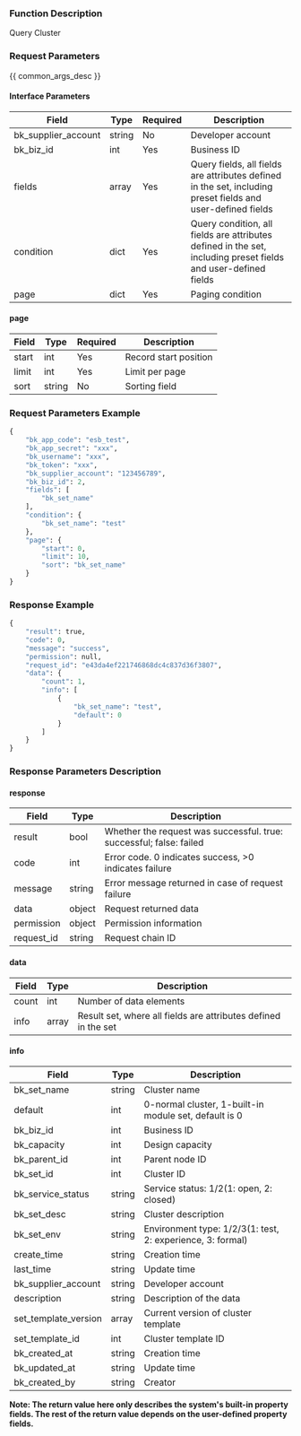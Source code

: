 ### Function Description

Query Cluster

### Request Parameters

{{ common_args_desc }}

#### Interface Parameters

| Field               | Type   | Required | Description                                                  |
| ------------------- | ------ | -------- | ------------------------------------------------------------ |
| bk_supplier_account | string | No       | Developer account                                            |
| bk_biz_id           | int    | Yes      | Business ID                                                  |
| fields              | array  | Yes      | Query fields, all fields are attributes defined in the set, including preset fields and user-defined fields |
| condition           | dict   | Yes      | Query condition, all fields are attributes defined in the set, including preset fields and user-defined fields |
| page                | dict   | Yes      | Paging condition                                             |

#### page

| Field | Type   | Required | Description           |
| ----- | ------ | -------- | --------------------- |
| start | int    | Yes      | Record start position |
| limit | int    | Yes      | Limit per page        |
| sort  | string | No       | Sorting field         |

### Request Parameters Example

```python
{
    "bk_app_code": "esb_test",
    "bk_app_secret": "xxx",
    "bk_username": "xxx",
    "bk_token": "xxx",
    "bk_supplier_account": "123456789",
    "bk_biz_id": 2,
    "fields": [
        "bk_set_name"
    ],
    "condition": {
        "bk_set_name": "test"
    },
    "page": {
        "start": 0,
        "limit": 10,
        "sort": "bk_set_name"
    }
}
```

### Response Example

```python
{
    "result": true,
    "code": 0,
    "message": "success",
    "permission": null,
    "request_id": "e43da4ef221746868dc4c837d36f3807",
    "data": {
        "count": 1,
        "info": [
            {
                "bk_set_name": "test",
                "default": 0
            }
        ]
    }
}
```

### Response Parameters Description

#### response

| Field       | Type   | Description                                                  |
| ---------- | ------ | ------------------------------------------------------------ |
| result     | bool   | Whether the request was successful. true: successful; false: failed |
| code       | int    | Error code. 0 indicates success, >0 indicates failure        |
| message    | string | Error message returned in case of request failure            |
| data       | object | Request returned data                                        |
| permission | object | Permission information                                       |
| request_id | string | Request chain ID                                             |

#### data

| Field | Type  | Description                                                  |
| ----- | ----- | ------------------------------------------------------------ |
| count | int   | Number of data elements                                      |
| info  | array | Result set, where all fields are attributes defined in the set |

#### info

| Field                | Type   | Description                                                |
| -------------------- | ------ | ---------------------------------------------------------- |
| bk_set_name          | string | Cluster name                                               |
| default              | int    | 0-normal cluster, 1-built-in module set, default is 0      |
| bk_biz_id            | int    | Business ID                                                |
| bk_capacity          | int    | Design capacity                                            |
| bk_parent_id         | int    | Parent node ID                                             |
| bk_set_id            | int    | Cluster ID                                                 |
| bk_service_status    | string | Service status: 1/2(1: open, 2: closed)                    |
| bk_set_desc          | string | Cluster description                                        |
| bk_set_env           | string | Environment type: 1/2/3(1: test, 2: experience, 3: formal) |
| create_time          | string | Creation time                                              |
| last_time            | string | Update time                                                |
| bk_supplier_account  | string | Developer account                                          |
| description          | string | Description of the data                                    |
| set_template_version | array  | Current version of cluster template                        |
| set_template_id      | int    | Cluster template ID                                        |
| bk_created_at        | string | Creation time                                              |
| bk_updated_at        | string | Update time                                                |
| bk_created_by        | string | Creator                                                    |

**Note: The return value here only describes the system's built-in property fields. The rest of the return value depends on the user-defined property fields.**